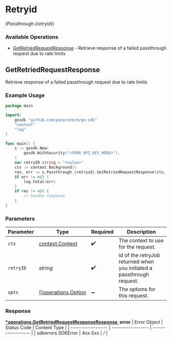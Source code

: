 # Retryid
(*Passthrough.{retryid}*)

### Available Operations

* [GetRetriedRequestResponse](#getretriedrequestresponse) - Retrieve response of a failed passthrough request due to rate limits

## GetRetriedRequestResponse

Retrieve response of a failed passthrough request due to rate limits

### Example Usage

```go
package main

import(
	gosdk "github.com/panoratech/go-sdk"
	"context"
	"log"
)

func main() {
    s := gosdk.New(
        gosdk.WithSecurity("<YOUR_API_KEY_HERE>"),
    )
    var retryID string = "<value>"
    ctx := context.Background()
    res, err := s.Passthrough.{retryid}.GetRetriedRequestResponse(ctx, retryID)
    if err != nil {
        log.Fatal(err)
    }
    if res != nil {
        // handle response
    }
}
```

### Parameters

| Parameter                                                             | Type                                                                  | Required                                                              | Description                                                           |
| --------------------------------------------------------------------- | --------------------------------------------------------------------- | --------------------------------------------------------------------- | --------------------------------------------------------------------- |
| `ctx`                                                                 | [context.Context](https://pkg.go.dev/context#Context)                 | :heavy_check_mark:                                                    | The context to use for the request.                                   |
| `retryID`                                                             | *string*                                                              | :heavy_check_mark:                                                    | id of the retryJob returned when you initiated a passthrough request. |
| `opts`                                                                | [][operations.Option](../../models/operations/option.md)              | :heavy_minus_sign:                                                    | The options for this request.                                         |


### Response

**[*operations.GetRetriedRequestResponseResponse](../../models/operations/getretriedrequestresponseresponse.md), error**
| Error Object       | Status Code        | Content Type       |
| ------------------ | ------------------ | ------------------ |
| sdkerrors.SDKError | 4xx-5xx            | */*                |
